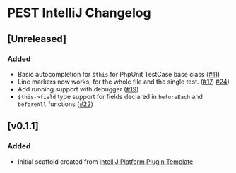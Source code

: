 <!-- Keep a Changelog guide -> https://keepachangelog.com -->

# PEST IntelliJ Changelog

## [Unreleased]
### Added
- Basic autocompletion for `$this` for PhpUnit TestCase base class ([#11](https://github.com/pestphp/pest-intellij/pull/11))
- Line markers now works, for the whole file and the single test. ([#17](https://github.com/pestphp/pest-intellij/pull/17), [#24](https://github.com/pestphp/pest-intellij/pull/24))
- Add running support with debugger ([#19](https://github.com/pestphp/pest-intellij/pull/19))
- `$this->field` type support for fields declared in `beforeEach` and `beforeAll` functions ([#22](https://github.com/pestphp/pest-intellij/pull/22))

## [v0.1.1]
### Added
- Initial scaffold created from [IntelliJ Platform Plugin Template](https://github.com/JetBrains/intellij-platform-plugin-template)
